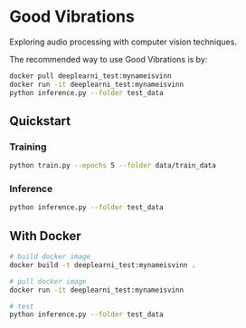 # Good Vibrations
Exploring audio processing with computer vision techniques. 

The recommended way to use Good Vibrations is by:
```bash
docker pull deeplearni_test:mynameisvinn
docker run -it deeplearni_test:mynameisvinn
python inference.py --folder test_data
```

## Quickstart
### Training
```bash
python train.py --epochs 5 --folder data/train_data
```
### Inference
```bash
python inference.py --folder test_data
```

## With Docker
```bash
# build docker image
docker build -t deeplearni_test:mynameisvinn .

# pull docker image
docker run -it deeplearni_test:mynameisvinn

# test
python inference.py --folder test_data
```